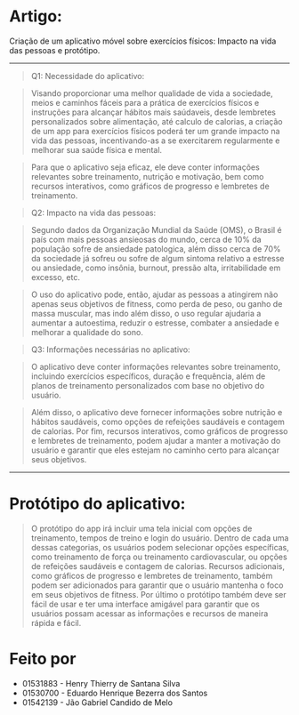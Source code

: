 # Artigo: 
Criação de um aplicativo móvel sobre exercícios físicos: Impacto na vida das pessoas e protótipo.

---

> Q1: 
> Necessidade do aplicativo:

> Visando proporcionar uma melhor qualidade de vida a sociedade, meios e caminhos fáceis para a prática de exercícios físicos e
> instruções para alcançar hábitos mais saúdaveis, desde lembretes personalizados sobre alimentação, até calculo de calorias, 
> a criação de um app para exercícios físicos poderá ter um grande impacto na vida das pessoas, 
> incentivando-as a se exercitarem regularmente e melhorar sua saúde física e mental. 

> Para que o aplicativo seja eficaz, ele deve conter informações relevantes sobre treinamento, nutrição e motivação,
> bem como recursos interativos, como gráficos de progresso e lembretes de treinamento.

> Q2:
> Impacto na vida das pessoas:

> Segundo dados da Organização Mundial da Saúde (OMS),
> o Brasil é país com mais pessoas ansieosas do mundo, cerca de 10% da população sofre de ansiedade patologica, além disso cerca de 70% da 
> sociedade já sofreu ou sofre de algum sintoma relativo a estresse ou ansiedade, como insônia, burnout, pressão alta, irritabilidade em excesso, etc.   

> O uso do aplicativo pode, então, ajudar as pessoas a atingirem não apenas seus objetivos de fitness, como perda de peso, ou
> ganho de massa muscular, mas indo além disso, o uso regular ajudaria a aumentar a autoestima,
> reduzir o estresse, combater a ansiedade e melhorar a qualidade do sono.

> Q3:
> Informações necessárias no aplicativo:

> O aplicativo deve conter informações relevantes sobre treinamento, incluindo exercícios específicos, duração e frequência,
> além de planos de treinamento personalizados com base no objetivo do usuário. 

> Além disso, o aplicativo deve fornecer informações sobre nutrição e hábitos saudáveis,
> como opções de refeições saudáveis e contagem de calorias. Por fim, recursos interativos, como gráficos de progresso e lembretes de treinamento, 
> podem ajudar a manter a motivação do usuário e garantir que eles estejam no caminho certo para alcançar seus objetivos.

---

# Protótipo do aplicativo:

> O protótipo do app irá incluir uma tela inicial com opções de treinamento, tempos de treino e login do usuário.
> Dentro de cada uma dessas categorias, os usuários podem selecionar opções específicas, como treinamento de força ou treinamento cardiovascular,
> ou opções de refeições saudáveis ​​e contagem de calorias.
> Recursos adicionais, como gráficos de progresso e lembretes de treinamento, 
também podem ser adicionados para garantir que o usuário mantenha o foco em seus objetivos de fitness.
> Por último o protótipo também deve ser fácil de usar e ter uma interface amigável para garantir que os usuários
> possam acessar as informações e recursos de maneira rápida e fácil.

# Feito por

* 01531883 - Henry Thierry de Santana Silva
* 01530700 - Eduardo Henrique Bezerra dos Santos
* 01542139 - Jão Gabriel Candido de Melo
